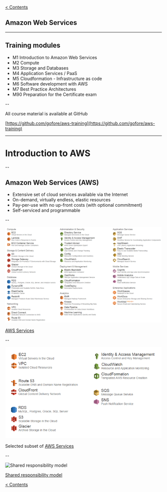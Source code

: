 
[< Contents](README.md)

## Amazon Web Services

---

## Training modules

- M1 Introduction to Amazon Web Services
- M2 Compute
- M3 Storage and Databases
- M4 Application Services / PaaS
- M5 Cloudformation - Infrastructure as code
- M6 Software development with AWS
- M7 Best Practice Architectures
- M90 Preparation for the Certificate exam

--

All course material is available at GitHub

[https://github.com/gofore/aws-training](https://github.com/gofore/aws-training)

---

# Introduction to AWS

--

## Amazon Web Services (AWS)

- Extensive set of cloud services available via the Internet
- On-demand, virtually endless, elastic resources
- Pay-per-use with no up-front costs (with optional commitment)
- Self-serviced and programmable

--

![List of AWS Services](/images/aws_list_of_services.png)

[AWS Services](http://aws.amazon.com/products/)

--

![AWS Services in this course](/images/aws_list_of_services_opinionated.png)

Selected subset of [AWS Services](http://aws.amazon.com/products/)

--

![Shared responsibility model](http://d0.awsstatic.com/logos/compliance/shared_responsibility.jpg)

[Shared responsibility model](http://d0.awsstatic.com/logos/compliance/shared_responsibility.jpg)

[< Contents](README.md)

